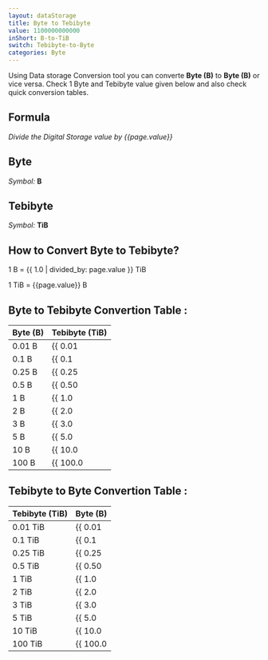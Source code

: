 ```yaml
---
layout: dataStorage
title: Byte to Tebibyte
value: 1100000000000
inShort: B-to-TiB
switch: Tebibyte-to-Byte
categories: Byte
---
```


Using Data storage Conversion tool you can converte **Byte (B)** to **Byte (B)** or vice versa. Check 1 Byte and Tebibyte value given below and also check quick conversion tables.

## Formula
*Divide the Digital Storage value by {{page.value}}*

## Byte
*Symbol:* **B**

## Tebibyte
*Symbol:* **TiB**

## How to Convert Byte to Tebibyte?

1 B = {{ 1.0 | divided_by: page.value }} TiB

1 TiB = {{page.value}} B


## Byte to Tebibyte Convertion Table :

| Byte (B) | Tebibyte (TiB) |
| ---- | ---- |
| 0.01 B | {{ 0.01 | divided_by: page.value | round: 12 }} TiB |
| 0.1 B | {{ 0.1 | divided_by: page.value | round: 12 }} TiB |
| 0.25 B | {{ 0.25 | divided_by: page.value | round: 12 }} TiB |
| 0.5 B | {{ 0.50 | divided_by: page.value | round: 12 }} TiB |
| 1 B | {{ 1.0 | divided_by: page.value | round: 12 }} TiB |
| 2 B | {{ 2.0 | divided_by: page.value | round: 12 }} TiB |
| 3 B | {{ 3.0 | divided_by: page.value | round: 12 }} TiB |
| 5 B | {{ 5.0 | divided_by: page.value | round: 12 }} TiB |
| 10 B | {{ 10.0 | divided_by: page.value | round: 12 }} TiB |
| 100 B | {{ 100.0 | divided_by: page.value | round: 12 }} TiB |

## Tebibyte to Byte Convertion Table :

| Tebibyte (TiB) | Byte (B) |
| ---- | ---- |
| 0.01 TiB | {{ 0.01 | times: page.value | round: 12 }} B |
| 0.1 TiB | {{ 0.1 | times: page.value | round: 12 }} B |
| 0.25 TiB | {{ 0.25 | times: page.value | round: 12 }} B |
| 0.5 TiB | {{ 0.50 | times: page.value | round: 12 }} B |
| 1 TiB | {{ 1.0 | times: page.value | round: 12 }} B |
| 2 TiB | {{ 2.0 | times: page.value | round: 12 }} B |
| 3 TiB | {{ 3.0 | times: page.value | round: 12 }} B |
| 5 TiB | {{ 5.0 | times: page.value | round: 12 }} B |
| 10 TiB | {{ 10.0 | times: page.value | round: 12 }} B |
| 100 TiB | {{ 100.0 | times: page.value | round: 12 }} B |


<script>
document.getElementById('selectInput')[1].selected = true
document.getElementById('selectOutput')[17].selected = true
</script>
